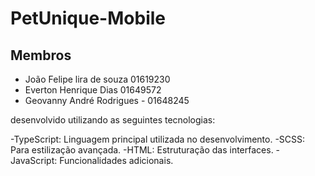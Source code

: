 # PetUnique-Mobile

## Membros 
- João Felipe lira de souza 01619230
- Everton Henrique Dias 01649572
- Geovanny André Rodrigues - 01648245

desenvolvido utilizando as seguintes tecnologias:

-TypeScript: Linguagem principal utilizada no desenvolvimento.
-SCSS: Para estilização avançada.
-HTML: Estruturação das interfaces.
-JavaScript: Funcionalidades adicionais.
